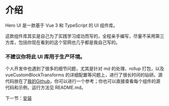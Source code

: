 # 介绍

Hero UI 是一款基于 Vue 3 和 TypeScript 的 UI 组件库。

这款组件库其实是自己为了实践学习成功而写的，全程亲手编写，尽量不采用第三方库，包括你现在看到的这个官网也几乎都是我自己写的。

### 不建议你将此 UI 库用于生产环境。
个人开发中也遇到了很多的细节问题，尤其是针对 md 的处理、rollup 打包，以及 vueCustomBlockTransforms 的详细配置等问题上，进行了很长时间的钻研。源代码放在了[我的Github](https://github.com/114886/hero-ui-develop)，你可以进行一个参考；你也可以直接查看每个组件的源代码和示例，运行方法见 README.md。

下一节：[安装](#/doc/install)